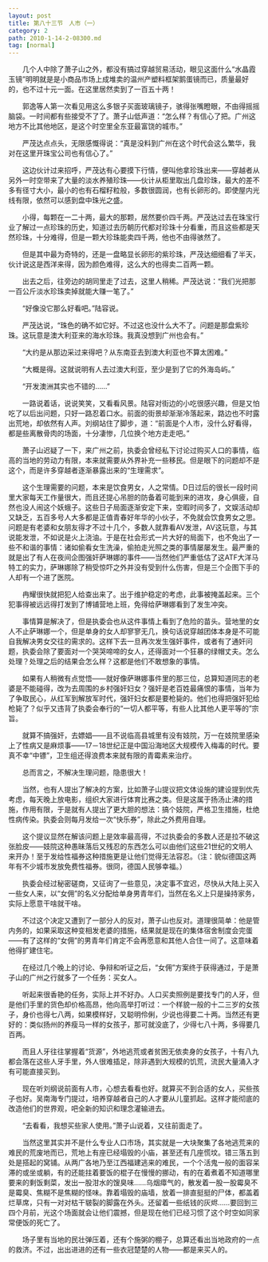 ```yaml
---
layout: post
title: 第八十三节　人市（一）
category: 2
path: 2010-1-14-2-08300.md
tag: [normal]
---
```


　　几个人中除了萧子山之外，都没有搞过穿越贸易活动，眼见这面什么“水晶霞玉镜”明明就是是小商品市场上成堆卖的温州产塑料框架鹅蛋镜而已，质量最好的，也不过十元一面。在这里居然卖到了一百五十两！

　　郭逸等人第一次看见用这么多银子买面玻璃镜子，骇得张嘴瞪眼，不由得摇摇脑袋。一时间都有些接受不了了。萧子山低声道：“怎么样？有信心了把。广州这地方不比其他地区，是这个时空里全东亚最富饶的城市。”

　　严茂达点点头，无限感慨得说：“真是没料到广州在这个时代会这么繁华，我对在这里开珠宝公司也有信心了。”

　　这边伙计过来招呼，严茂达有心要摸下行情，便叫他拿珍珠出来――穿越者从另外一时空带来了大量的淡水养殖珍珠――伙计从柜里取出几盘珍珠，最大的差不多有径寸大小，最小的也有石榴籽粒般，多数很圆润，也有长卵形的。即使屋内光线有限，依然可以感到盘中珠光之盛。

　　小得，每颗在一二十两，最大的那颗，居然要价四千两。严茂达过去在珠宝行业了解过一点珍珠的历史，知道过去历朝历代都对珍珠十分看重，而且这些都是天然珍珠，十分难得，但是一颗大珍珠能卖四千两，他也不由得骇然了。

　　但是其中最为奇特的，还是一盘略显长卵形的紫珍珠，严茂达细细看了半天，伙计说这是西洋来得，因为颜色难得，这么大的也得卖二百两一颗。

　　出去之后，往旁边的胡同里走了过去，这里人稍稀。严茂达说：“我们光把那一百公斤淡水珍珠卖掉就能大赚一笔了。”

　　“好像没它那么好看吧。”陆容说。

　　严茂达说，“珠色的确不如它好。不过这也没什么大不了。问题是那盘紫珍珠。这玩意是澳大利亚来的海水珍珠。我真没想到广州也会有。”

　　“大约是从那边采过来得吧？从东南亚去到澳大利亚也不算太困难。”

　　“大概是得。这就说明有人去过澳大利亚，至少是到了它的外海岛屿。”

　　“开发澳洲其实也不错的……”

　　一路说着话，说说笑笑，又看看风景。陆容对街边的小吃很感兴趣，但是又怕吃了以后出问题，只好一路忍着口水。前面的街景却渐渐冷落起来，路边也不时露出荒地，却依然有人声。刘纲站住了脚步，道：“前面是个人市，没什么好看得，都是些离散骨肉的场面，十分凄惨，几位换个地方走走吧。”

　　萧子山迟疑了一下，来广州之前，执委会曾经私下讨论过购买人口的事情，临高的当地的劳动力有限，本来就需要从外界补充一些移民。但是眼下的问题却不是这个，而是许多穿越者逐渐暴露出来的“生理需求”。

　　这个生理需要的问题，本来是饮食男女，人之常情。D日过后的很长一段时间里大家每天工作量很大，而且还提心吊胆的防备着可能到来的进攻，身心俱疲，自然也没人闹这个妖蛾子。这些日子局面逐渐安定下来，空暇时间多了，文娱活动却又缺乏，五百多号人大多都是正值青春好年华的小伙子，不免就会饮食男女之思。问题是有老婆和女朋友得才不过十几个，多数人就靠看AV发泄，AV这玩意，与其说能发泄，不如说是火上浇油。于是在社会形式一片大好的局面下，也不免出了一些不和谐的事情：诸如偷看女生洗澡，偷拍走光照之类的事情屡屡发生。最严重的就是出了有人在夜间企图强奸萨琳娜的事件――当然他们严重低估了这ATF大洋马特工的实力，萨琳娜除了稍受惊吓之外并没有受到什么伤害，但是三个企图下手的人却有一个进了医院。

　　冉耀很快就把犯人给查出来了。出于维护稳定的考虑，此事被掩盖起来。三个犯事得被远远得打发到了博铺营地上班，免得给萨琳娜看到了发生冲突。

　　事情算是解决了，但是执委会也从这件事情上看到了危险的苗头。营地里的女人不止萨琳娜一个，但是单身的女人却寥寥无几，换句话说穿越团体本身是不可能自我解决男女交往的需求的。这样下去一旦再次发生强奸事件，或者有了通奸问题，执委会除了要面对一个哭哭啼啼的女人，还得面对一个狂暴的绿帽丈夫。怎么处理？处理之后的结果会怎么样？这都是他们不敢想象的事情。

　　如果有人稍微有点觉悟――就好像萨琳娜事件里的那三位，总算知道同志的老婆是不能碰得，改为去周围的乡村强奸妇女？强奸是老百姓最痛恨的事情，当年为了争取民心，从红军到解放军时代，强奸妇女都是要枪毙的。他们也得把强奸犯给枪毙了？似乎又违背了执委会奉行的“一切人都平等，有些人比其他人更平等的”宗旨。

　　就算不搞强奸，去嫖娼――且不说临高县城里有没有妓院，万一在妓院里感染上了性病又是麻烦事――17－18世纪正是中国沿海地区大规模传入梅毒的时代。要真不幸“中镖”，卫生组还得浪费本来就有限的青霉素来治疗。

　　总而言之，不解决生理问题，隐患很大！

　　当然，也有人提出了解决的方案，比如萧子山提议把文体设施的建设提到优先考虑，每天晚上放电影，组织大家进行体育比赛之类。但是这属于扬汤止沸的措施，作用有限，于是就有人提出了更大胆的想法：搞个妓院，严格卫生措施，杜绝性病传染。执委会则每月发给一次“快乐券”，除此之外费用自理。

　　这个提议显然在解该问题上是效率最高得，不过执委会的多数人还是拉不破这张脸皮――妓院这种愚昧落后又残忍的东西怎么可以由他们这些21世纪的文明人来开办！至于发给性福券这种措施更是让他们觉得无法容忍。（注：貌似德国这两年有不少城市发放免费性福券。很冏，德国人民够幸福。）

　　执委会经过秘密磋商，又征询了一些意见，决定事不宜迟，尽快从大陆上买入一些女人来，以“女佣”的名义分配给单身男青年们，当然在名义上只是操持家务，实际上愿意干啥就干啥。

　　不过这个决定又遭到了一部分人的反对，萧子山也反对。道理很简单：他是管内务的，如果采取这种变相发老婆的措施，结果就是现在的集体宿舍制度会完蛋――有了这样的“女佣”的男青年们肯定不会再愿意和其他人合住一间了。这意味着他得扩建住宅。

　　在经过几个晚上的讨论、争辩和听证之后，“女佣”方案终于获得通过，于是萧子山的广州之行就多了一个任务：买女人。

　　听起来很香艳的任务，实际上并不好办。人口买卖照例是要找专门的人牙，但是他们手里的货色却价格高昂，他向高举打听过：一个样貌一般的十二三岁的女孩子，身价也得七八两，如果模样好，又聪明伶俐，少说也得要二十两。当然还有更好的：类似扬州的养瘦马一样的女孩子，那可就没底了，少得七八十两，多得要几百两。

　　而且人牙往往掌握着“货源”，外地逃荒或者贫困无依卖身的女孩子，十有八九都会落在这些人牙手里，外人很难插足，除非遇到大规模的饥荒，流民大量涌入才有可能直接买到。

　　现在听刘纲说前面有人市，心想去看看也好。就算买不到合适的女人，买些孩子也好。吴南海专门提过，培养穿越者自己的人才要从儿童抓起。这样才能彻底的改造他们的世界观，吧全新的知识和理念灌输进去。

　　“去看看，我想买些家人使用。”萧子山说着，又往前面走了。

　　当然这里其实并不是什么专业人口市场，其实就是一大块聚集了各地逃荒来的难民的荒废地而已，荒地上有座已经塌毁的小庙，甚至还有几座慌坟。错三落五到处是搭起的窝铺。从两广各地乃至江西福建逃来的难民，一个个活鬼一般的面容呆滞的或坐或躺，有的还能拄着要饭的棍子在慢慢的挪动，有的在着煮着不知道哪里要来的剩饭剩菜，发出一股泔水的馊臭味……乌烟瘴气的，散发着一股一股霉臭不是霉臭、焦糊不是焦糊的怪味。靠着塌毁的庙墙，放着一排直挺挺的尸体，都盖着烂草席，只有一对对枯干皲裂的脚露在外头。还留着一些纸钱的灰烬……要回到三四个月前，光这个场面就会让他们震撼，但是现在他们已经习惯了这个时空如同家常便饭的死亡了。

　　场子里有当地的民壮弹压着，还有个施粥的棚子，总算还看出当地政府的一点的救济。不过，出出进进的还有一些衣冠楚楚的人物――都是来买人的。
